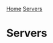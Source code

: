 [Home](discordservers101.github.io/)        [Servers](discordservers101.github.io/servers)
# Servers
